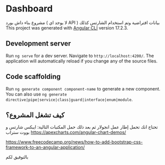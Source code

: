 # Dashboard
مشروع بناء داش بورد ( لا يوجد اي API ) بيانات افتراضية وتم استخدام الشارتس كذلك
This project was generated with [Angular CLI](https://github.com/angular/angular-cli) version 17.2.3.

## Development server

Run `ng serve` for a dev server. Navigate to `http://localhost:4200/`. The application will automatically reload if you change any of the source files.

## Code scaffolding

Run `ng generate component component-name` to generate a new component. You can also use `ng generate directive|pipe|service|class|guard|interface|enum|module`.

## كيف تشغل المشروع؟ 
تحتاج انك تحمل إطار عمل انجولار  ثم بعد ذلك حمل المكتبات التالية:
ايبكس شارتس و بووت ستراب 
https://apexcharts.com/angular-chart-demos/

https://www.freecodecamp.org/news/how-to-add-bootstrap-css-framework-to-an-angular-application/

بالتوفيق لكم



